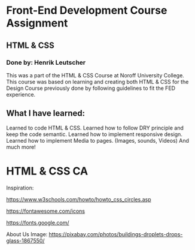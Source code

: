 # Front-End Development Course Assignment
## HTML & CSS
### Done by: Henrik Leutscher

This was a part of the HTML & CSS Course at Noroff University College.
This course was based on learning and creating both HTML & CSS for the Design Course previously done by following guidelines to fit the FED experience.

## What I have learned:
Learned to code HTML & CSS.
Learned how to follow DRY principle and keep the code semantic.
Learned how to implement responsive design.
Learned how to implement Media to pages. (Images, sounds, Videos)
And much more!

# HTML & CSS CA

Inspiration:

https://www.w3schools.com/howto/howto_css_circles.asp

https://fontawesome.com/icons

https://fonts.google.com/

About Us Image:
https://pixabay.com/photos/buildings-droplets-drops-glass-1867550/
